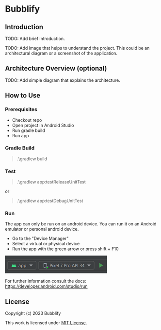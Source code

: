 # Bubblify

## Introduction

TODO: Add brief introduction.

TODO: Add image that helps to understand the project.
This could be an architectural diagram or a screenshot of the application.

## Architecture Overview (optional)

TODO: Add simple diagram that explains the architecture.

## How to Use

### Prerequisites

- Checkout repo
- Open project in Android Studio
- Run gradle build
- Run app

### Gradle Build

> .\gradlew build

### Test

> .\gradlew app:testReleaseUnitTest

or
> .\gradlew app:testDebugUnitTest

### Run

The app can only be run on an android device.
You can run it on an Android emulator or personal android device.

- Go to the "Device Manager"
- Select a virtual or physical device
- Run the app with the green arrow or press shift + F10

![run-app-android-studio.png](resources/run-app-android-studio.png)


For further information consult the docs:
https://developer.android.com/studio/run

## License

Copyright (c) 2023 Bubblify

This work is licensed under [MIT License](./LICENSE).